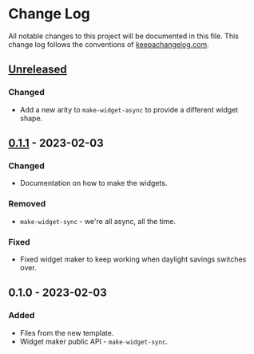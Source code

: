 # Change Log
All notable changes to this project will be documented in this file. This change log follows the conventions of [keepachangelog.com](http://keepachangelog.com/).

## [Unreleased]
### Changed
- Add a new arity to `make-widget-async` to provide a different widget shape.

## [0.1.1] - 2023-02-03
### Changed
- Documentation on how to make the widgets.

### Removed
- `make-widget-sync` - we're all async, all the time.

### Fixed
- Fixed widget maker to keep working when daylight savings switches over.

## 0.1.0 - 2023-02-03
### Added
- Files from the new template.
- Widget maker public API - `make-widget-sync`.

[Unreleased]: https://github.com/your-name/async-db/compare/0.1.1...HEAD
[0.1.1]: https://github.com/your-name/async-db/compare/0.1.0...0.1.1
